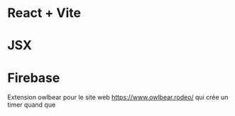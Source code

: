 # React + Vite
# JSX
# Firebase

Extension owlbear pour le site web https://www.owlbear.rodeo/ qui crée un timer quand que 
